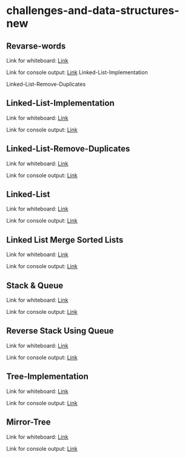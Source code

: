 # challenges-and-data-structures-new

## Revarse-words
Link for whiteboard:
[Link](./Challenges/Reverse-Words/Reverse-Words/assets/Reverse-Words.jpg)

Link for console output:
[Link](./Challenges/Reverse-Words/Reverse-Words/assets/consol-cc6B.PNG)
 Linked-List-Implementation
 
Linked-List-Remove-Duplicates
## Linked-List-Implementation 
Link for whiteboard:
[Link](./Data-Structures/Data-Structures/LinkedListImplementation/Assets/linked-list.jpg)

Link for console output:
[Link](./Data-Structures/Data-Structures/LinkedListImplementation/Assets/consol-linkedlist.PNG)

## Linked-List-Remove-Duplicates
Link for whiteboard:
[Link](./Data-Structures/Data-Structures/RemoveDuplicate/Assets/Linked-List-Remove-Duplicates.jpg)

Link for console output:
[Link](./Data-Structures/Data-Structures/RemoveDuplicate/Assets/console.PNG)

## Linked-List
Link for whiteboard:
[Link](./Data-Structures/Data-Structures/Assets/linked-list.jpg)

Link for console output:
[Link](./Data-Structures/Data-Structures/Assets/consol-linkedlist.PNG)

## Linked List Merge Sorted Lists
Link for whiteboard:
[Link](./Data-Structures/Data-Structures/MergeSorted/Assets/Linked-List-Merge-Sorted.jpg)

Link for console output:
[Link](./Data-Structures/Data-Structures/MergeSorted/Assets/console08.PNG)

## Stack & Queue
Link for whiteboard:
[Link](./Data-Structures/Stack-&-Queue/Stack-&-Queue/Assets/Stack-and-Queue-Implementation.jpg)

Link for console output:
[Link](./Data-Structures/Stack-&-Queue/Stack-&-Queue/Assets/console-stack-&-queue.PNG)

## Reverse Stack Using Queue
Link for whiteboard:
[Link](./Data-Structures/Stack-&-Queue/Stack-&-Queue/ReverseStackUsingQueue/Assets/whiteboard.jpg)

Link for console output:
[Link](./Data-Structures/Stack-&-Queue/Stack-&-Queue/ReverseStackUsingQueue/Assets/ConsoleReverseStackUsingQueue.PNG)

## Tree-Implementation
Link for whiteboard:
[Link](./Data-Structures/Trees/TreeImplementation/Assets/TreeImplementation.jpg)

Link for console output:
[Link](./Data-Structures/Trees/TreeImplementation/Assets/console13.PNG)

## Mirror-Tree
Link for whiteboard:
[Link](./Data-Structures/Trees/TreeImplementation/MirrorTree/Assets/consoleMirrorTree.PNG)

Link for console output:
[Link](./Data-Structures/Trees/TreeImplementation/MirrorTree/Assets/consoleMirrorTree.PNG)



